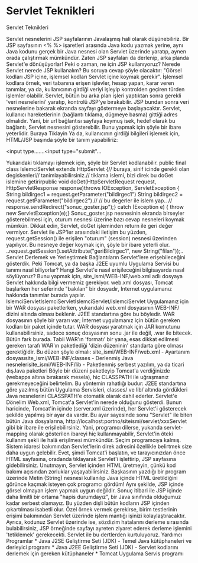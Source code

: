 # Servlet Teknikleri


Servlet Teknikleri



 Servlet nesnelerini JSP sayfalarının Javalaşmış hali olarak düşünebiliriz. Bir JSP sayfasının <% %> işaretleri arasında Java kodu yazmak yerine, aynı Java kodunu gerçek bir Java nesnesi olan Servlet üzerinde yaratıp, aynen orada çalıştırmak mümkündür. Zaten JSP sayfaları da derlenip, arka planda Servlet'e dönüşüyorlar!                Peki o zaman, ne için JSP kullanıyoruz? Nerede Servlet nerede JSP kullanalım?               Bu soruya cevap şöyle olacaktır: "Görsel kodları JSP içine, işlemsel kodları Servlet içine koymak gerekir".              İşlemsel kodlara örnek, veri tabanına erişen işlevler, hesap yapan, karar veren tanımlar, ya da, kullanıcının girdiği veriyi işleyip kontrolden geçiren türden işlemler olabilir. Servlet, bütün bu arka plan işleri yaptıktan sonra gerekli 'veri nesnelerini' yaratıp, kontrolü JSP'ye bırakabilir. JSP bundan sonra veri nesnelerine bakarak ekranda sayfayı göstermeye başlayacaktır.                Servlet, kullanıcı hareketlerinin (bağlantı tıklama, dügmeye basma) gittiği adres olmalıdır. Yani, bir url bağlantısı sayfaya koymuş isek, hedef olarak bu bağlantı, Servlet nesnesini gösterebilir. Bunu yapmak için şöyle bir ibare yeterlidir.                <a suraya="/IslemciServlet?bildirgec1=deger1&bildirgec2=deger2">Buraya Tiklayin</a>              Ya da, kullanıcının girdiği bilgileri işlemek için, HTML/JSP başında şöyle bir tanım yapabiliriz:               <form type=POST action="/IslemciServlet"><input type.......<input type="submit"...</form>              Yukarıdaki tıklamayı işlemek için, şöyle bir Servlet kodlanabilir.               public final class IslemciServlet extends HttpServlet {// buraya, sinif icinde gerekli olan degiskenleri// tanimlayabilirsiniz.// tiklama islemi, bizi direk bu doGet islemine getirirpublic void doGet(HttpServletRequest request,                 HttpServletResponse response)throws IOException, ServletException {     String bildirgec1 = request.getParameter("bildirgec1")     String bildirgec2 = request.getParameter("bildirgec2")     //     // bu degerler ile islem yap..     //     response.sendRedirect("sonuc_goster.jsp");} catch (Exception e) {   throw new ServletException(e);}              Sonuc_goster.jsp nesnesinin ekranda birseyler gösterebilmesi için, oturum nesnesi üzerine bazı cevap nesneleri koymak mümkün. Dikkat edin, Servlet, doGet işleminden return ile geri değer vermiyor. Servlet ile JSP'ler arasındaki iletişim bu yüzden, request.getSession() ile erişilen "oturum" (session) nesnesi üzerinden yapılıyor. Bu nesneye değer koymak için, şöyle bir ibare yeterli olur.                ..request.getSession().setAttribute("geriBildirgec1", new String("filan"));..          Servlet Derlemek ve Yerleştirmek          Bağlantıların Servlet'lere erişebileceğini gösterdik. Peki Tomcat, ya da başka J2EE uyumlu Uygulama Servisi bu tanımı nasıl biliyorlar? Hangi Servlet'e nasıl erişileceğini bilgisayarda nasıl söylüyoruz?              Bunu yapmak için, site_ismi/WEB-INF/web.xml adlı dosyaya Servlet hakkında bilgi vermemiz gerekiyor. web.xml dosyası, Tomcat başlarken her seferinde "bakılan" bir dosyadır, Internet uygulamanız hakkında tanımlar burada yapılır.              <!DOCTYPE web-appPUBLIC "-//Sun Microsystems, Inc.//DTD Web Application 2.3//EN""http://java.sun.com/dtd/web-app_2_3.dtd"><web-app><servlet><servlet-name>IslemciServlet</servlet-name><servlet-class>IslemciServlet</servlet-class></servlet><servlet-mapping><servlet-name>IslemciServlet</servlet-name><url-pattern>/IslemciServlet</url-pattern></servlet-mapping></web-app>             Uygulamanız için bir WAR dosyası paketlerken, yukarıdaki web.xml dosyasının WEB-INF/ dizini altında olması beklenir. J2EE standartına göre bu böyledir.              WAR dosyasının şöyle bir yararı var; İnternet uygulamanız için bütün gereken kodları bir paket içinde tutar. WAR dosyası yaratmak için JAR komutunu kullanabilirsiniz, sadece sonuç dosyasının sonu .jar ile değil, .war ile bitecek. Bütün fark burada.               Tabii WAR'ın 'formatı' bir yana, esas dikkat edilmesi gereken tarafı WAR'ın paketlediği 'dizin düzeninin' standarta göre olması gerektiğidir. Bu düzen şöyle olmalı:                 site_ismi/WEB-INF/web.xml - Ayartanım dosyasısite_ismi/WEB-INF/classes - Derlenmiş Java nesnelerisite_ismi/WEB-INF/lib - Paketlenmiş serbest yazılım, ya da ticari dışJava paketleri              Böyle bir düzeni paketleyip Tomcat'a verdiğinizde (webapps altına bırakarak mesela), hiç CLASSPATH ile uğraşmanız gerekmeyeceğini belirtelim. Bu yöntemin rahatlığı budur: J2EE standartına göre yazılmış bütün Uygulama Servisleri, classes/ ve lib/ altında gördükleri Java nesnelerini CLASSPATH'e otomatik olarak dahil ederler.           Servlet'e Dönelim          Web.xml, Tomcat'a Servlet'in nerede olduğunu gösterdi. Bunun haricinde, Tomcat'in içinde (server.xml üzerinde), her Servlet'i gösterecek şekilde yapılmış bir ayar da vardır. Bu ayar sayesinde sonu "Servlet" ile biten bütün Java dosyalarına, http://localhost:portno/siteismi/servlet/xxxServlet gibi bir ibare ile erişilebilirsiniz.              Yani, programcı dilerse, yukarıda servlet-mapping olarak gösterilen ibareyi hiç kullanmayabilir, Servlet'in öteki kullanım şekli ile  halâ erişilmesi mümkündür. Seçim programcıya kalmış. Sistem idaresi bakımından Servlet'lerin direk adresini özellikle belirtmek size daha uygun gelebilir.              Evet, şimdi Tomcat'i başlatın, ve tarayıcınızdan önce HTML sayfasına, oradanda tıklayarak Servlet'i işlettirip, JSP sayfasına gidebilirsiniz.               Unutmayın, Servlet içinden HTML üretmeyin, çünkü kod bakımı açısından zorluklar yaşayabilirsiniz. Başkasının yazdığı bir program üzerinde Metin (String) nesnesi kullanılıp Java içinde HTML üretildiğini görünce kaçmak isteyen çok programcı gördüm! Aynı şekilde, JSP içinde görsel olmayan işlem yapmak uygun değildir. Sonuç itibari ile JSP içinde daha limitli bir ortama "hapis durumdayız", bir Java sınıfında olduğumuz kadar serbest olamayız. Bu yüzden dişli bütün kodların JSP içinden çıkartılması isabetli olur.                Özel örnek vermek gerekirse, birim testlerinin erişimi bakımından Servlet üzerinde işlem mantığı işinizi kolaylaştıracaktır. Ayrıca, kodunuz Servlet üzerinde ise, sözdizim hatalarını derleme sırasında bulabilirsiniz, JSP örneğinde sayfayı ayreten ziyaret ederek derleme işlemini 'tetiklemek' gerekecekti. Servlet ile bu dertlerden kurtuluyoruz.          Yardımcı Programlar          * Java J2SE Geliştirme Seti (JDK) - Temel Java kütüphaneleri ve derleyici programı   * Java J2EE Geliştirme Seti (JDK) - Servlet kodlarını derlemek için gereken kütüphaneler   * Tomcat Uygulama Servis programı




